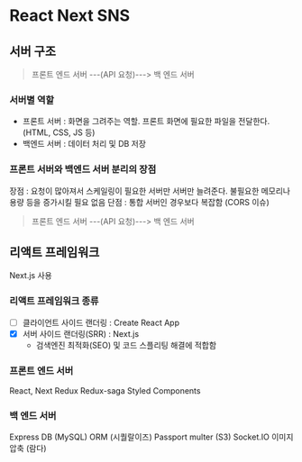 # React Next SNS

## 서버 구조

> 프론트 엔드 서버 ---(API 요청)---> 백 엔드 서버

### 서버별 역할

- 프론트 서버 : 화면을 그려주는 역할. 프론트 화면에 필요한 파일을 전달한다. (HTML, CSS, JS 등)
- 백엔드 서버 : 데이터 처리 및 DB 저장

### 프론트 서버와 백엔드 서버 분리의 장점

장점 : 요청이 많아져서 스케일링이 필요한 서버만 서버만 늘려준다. 불필요한 메모리나 용량 등을 증가시킬 필요 없음
단점 : 통합 서버인 경우보다 복잡함 (CORS 이슈)

> 프론트 엔드 서버 ---(API 요청)---> 백 엔드 서버

## 리액트 프레임워크

Next.js 사용

### 리액트 프레임워크 종류

- [ ] 클라이언트 사이드 랜더링 : Create React App
- [x] 서버 사이드 랜더링(SRR) : Next.js
  - 검색엔진 최적화(SEO) 및 코드 스플리팅 해결에 적합함

### 프론트 엔드 서버

React, Next
Redux
Redux-saga
Styled Components

### 백 엔드 서버

Express
DB (MySQL)
ORM (시퀄랄이즈)
Passport
multer (S3)
Socket.IO
이미지 압축 (람다)
